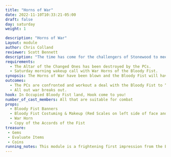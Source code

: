 ```yaml
---
title: "Horns of War"
date: 2022-11-10T10:33:21-05:00
draft: false
day: saturday
weight: 1

description: "Horns of War"
Layout: module
author: Chris Colland
reviewer: Scott Bennett
description: "The time has come for the challengers of Stonewood to meet the Bloody Fist! The Altar of the Changed Ones was destroyed last night upon arrival, so this is the response and investigation by the Bloody Fist. Answers or blood will be had!"
requirements:
  - The Altar of the Changed Ones has been destroyed by the PCs. 
  - Saturday morning wakeup call with War Horns of the Bloody Fist. 
synopsis: The Horns of War have been blown and the Bloody Fist will have answers. They have come to find out why the Altar of the Changed Ones was destroyed and who is responsible. They won’t settle for less than components, gold, and humiliation from the fools who challenged the mighty Bloody Fist! They will go door to door demanding the ones responsible.
outcomes:
  - The PCs are confronted and workout a deal with the Bloody Fist to “pay” for the destroying of the Altar with Components, Gold, and Humiliation before a Raid Leader.
  - All out war breaks out.
hook: In Occupied Bloody Fist land, Hook come to you!
number_of_cast_members: All that are suitable for combat
props: 
  - Bloody Fist Banners
  - Bloody Fist Costuming & Makeup (Red Scales on left side of face and 4 finger mark warpaint on right side of face)
  - War Horn
  - Copy of the Accords of the Fist
treasure:
 - Gems
 - Evaluate Items
 - Coins
running_notes: This module is a frightening first impression from the Bloody Fist. The NPCs are snarling and beating on their shield and buildings. This is like the Mafia coming in to intimidate people who owe them money and answers. The Bloody fist will be moving as an organized unit around town and not breaking off into search parties for pure intimidation unless the Raid Leader orders them to. They will be cornering people they catch alone and demanding answers. If they get all the accounts, they can from multiple people out of fear then they can pass their “judgement” on the Town and tell them what will make it “correct” in their eyes. This will very likely turn into a mass battle very quickly. If they players pony up on the components, gold, and humiliation (surrendering weapons and spell, also swearing Fealty to the Accords of the Fist) then the Bloody Fist won’t kill anyone, just rough them up a little. 
---
```


